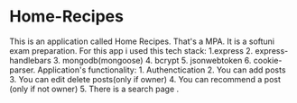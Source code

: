 # Home-Recipes
This is an application called Home Recipes. That's a MPA. It is a softuni exam preparation. 
For this app i used this tech stack: 1.express 2. express-handlebars 3. mongodb(mongoose) 4. bcrypt 5. jsonwebtoken 6. cookie-parser. 
Application's functionality: 1. Authenctication 2. You can add posts 3. You can edit delete posts(only if owner) 4. You can recommend a post (only if not owner) 5. There is a search page .
